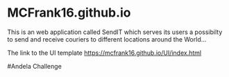 # MCFrank16.github.io


This is an web application called SendIT which serves its users a possibilty to send and receive couriers to 
different locations around the World...

The link to the UI template
https://mcfrank16.github.io/UI/index.html

#Andela Challenge